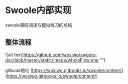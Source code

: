 # Swoole内部实现

swoole源码阅读与模拟练习的总结

## 整体流程

![alt text]https://github.com/wosiwo/swoole-doc/blob/master/static/image/wholeFlow.png "")

gitbook地址 [https://wosiwo.gitbooks.io/swoole/content/](https://wosiwo.gitbooks.io/swoole/content/)

